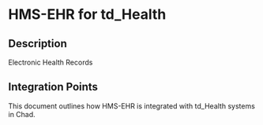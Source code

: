 # HMS-EHR for td_Health

## Description

Electronic Health Records

## Integration Points

This document outlines how HMS-EHR is integrated with td_Health systems in Chad.
